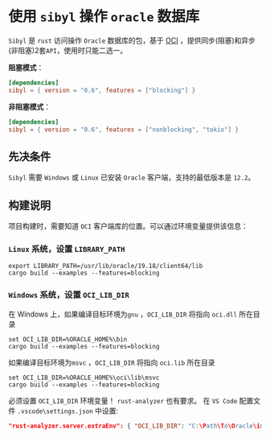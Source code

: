# 使用 `sibyl` 操作 `oracle` 数据库

`Sibyl` 是 `rust` 访问操作 `Oracle` 数据库的包，基于 [OCI](https://docs.oracle.com/en/database/oracle/oracle-database/19/lnoci/index.html) ，提供同步(阻塞)和异步(非阻塞)2套`API`，使用时只能二选一。

**阻塞模式**：

```toml
[dependencies]
sibyl = { version = "0.6", features = ["blocking"] }
```

**非阻塞模式**：

```toml
[dependencies]
sibyl = { version = "0.6", features = ["nonblocking", "tokio"] }
```

## 先决条件

`Sibyl` 需要 `Windows` 或 `Linux` 已安装 `Oracle` 客户端，支持的最低版本是 `12.2`。


## 构建说明

项目构建时，需要知道 `OCI` 客户端库的位置。可以通过环境变量提供该信息： 

### `Linux` 系统，设置 `LIBRARY_PATH`

```shell
export LIBRARY_PATH=/usr/lib/oracle/19.18/client64/lib
cargo build --examples --features=blocking
```

### `Windows`  系统，设置 `OCI_LIB_DIR` 

在 Windows 上，如果编译目标环境为`gnu` ，`OCI_LIB_DIR` 将指向 `oci.dll` 所在目录

```
set OCI_LIB_DIR=%ORACLE_HOME%\bin
cargo build --examples --features=blocking
```

如果编译目标环境为`msvc` ，`OCI_LIB_DIR` 将指向 `oci.lib` 所在目录

```plaintext
set OCI_LIB_DIR=%ORACLE_HOME%\oci\lib\msvc
cargo build --examples --features=blocking
```

必须设置 `OCI_LIB_DIR` 环境变量！ `rust-analyzer` 也有要求。 在 `VS Code` 配置文件 `.vscode\settings.json` 中设置:

```json
"rust-analyzer.server.extraEnv": { "OCI_LIB_DIR": "C:\Path\To\Oracle\instantclient\sdk\lib\msvc" }
```

